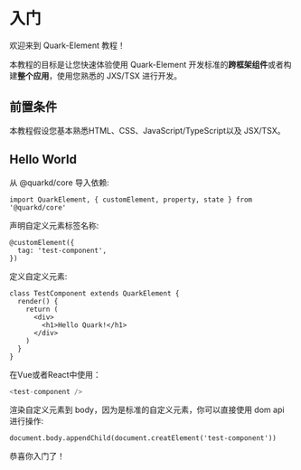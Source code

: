 # 入门

欢迎来到 Quark-Element 教程！

本教程的目标是让您快速体验使用 Quark-Element 开发标准的**跨框架组件**或者构建**整个应用**，使用您熟悉的 JXS/TSX 进行开发。

## 前置条件

本教程假设您基本熟悉HTML、CSS、JavaScript/TypeScript以及 JSX/TSX。

## Hello World

从 @quarkd/core 导入依赖:

```tsx
import QuarkElement, { customElement, property, state } from '@quarkd/core'
```

声明自定义元素标签名称:

```tsx
@customElement({
  tag: 'test-component',
})
```

定义自定义元素:

```tsx
class TestComponent extends QuarkElement {
  render() {
    return (
      <div>
        <h1>Hello Quark!</h1>
      </div>
    )
  }
}
```

在Vue或者React中使用：
```js
<test-component />
```

渲染自定义元素到 body，因为是标准的自定义元素，你可以直接使用 dom api 进行操作:

```tsx
document.body.appendChild(document.creatElement('test-component'))
```

恭喜你入门了！